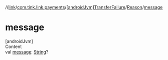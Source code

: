 //[link](../../../index.md)/[com.tink.link.payments](../../index.md)/[[androidJvm]TransferFailure](../index.md)/[Reason](index.md)/[message](message.md)



# message  
[androidJvm]  
Content  
val [message](message.md): [String](https://kotlinlang.org/api/latest/jvm/stdlib/kotlin/-string/index.html)?  



